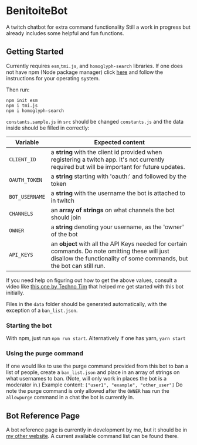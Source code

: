 # BenitoiteBot
A twitch chatbot for extra command functionality
Still a work in progress but already includes some helpful and fun functions.
## Getting Started
Currently requires `esm`,`tmi.js`, and `homoglyph-search` libraries.
If one does not have npm (Node package manager) click [here](https://docs.npmjs.com/downloading-and-installing-node-js-and-npm) and follow the instructions for your operating system.

Then run:
```
npm init esm
npm i tmi.js
npm i homoglyph-search
```

`constants.sample.js` in `src` should be changed `constants.js` and the data inside should be filled in correctly:

| Variable | Expected content |
| - | - |
| `CLIENT_ID` | a **string** with the client id provided when registering a twitch app. It's not currently required but will be important for future updates.|
| `OAUTH_TOKEN` | a **string** starting with 'oauth:' and followed by the token
| `BOT_USERNAME` | a **string** with the username the bot is attached to in twitch |
| `CHANNELS` | an **array of strings** on what channels the bot should join |
| `OWNER` | a **string** denoting your username, as the 'owner' of the bot |
| `API_KEYS` | an **object** with all the API Keys needed for certain commands. Do note omitting these will just disallow the functionality of some commands, but the bot can still run. |

If you need help on figuring out how to get the above values, consult a video like [this one by Techno Tim](https://www.youtube.com/watch?v=7uSjKbAUHXg) that helped me get started with this bot initially.

Files in the `data` folder should be generated automatically, with the exception of a `ban_list.json`. 
### Starting the bot
With npm, just run `npm run start`.
Alternatively if one has yarn, `yarn start`
### Using the purge command
If one would like to use the purge command provided from this bot to ban a list of people, create a `ban_list.json` and place in an array of strings on what usernames to ban. (Note, will only work in places the bot is a moderator in.) 
Example content: `["user1", "example", "other_user"]`
Do note the purge command is only allowed after the `OWNER` has run the `allowpurge` command in a chat the bot is currently in.
## Bot Reference Page
A bot reference page is currently in development by me, but it should be in [my other website](https://pentagonitestudios.com/benitoitebot.html). 
A current available command list can be found there.